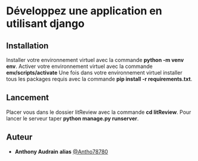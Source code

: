 # Développez une application en utilisant django


## Installation

Installer votre environnement virtuel avec la commande **python -m venv env**.
Activer votre environnement virtuel avec la commande **env/scripts/activate**
Une fois dans votre environnement virtuel installer tous les packages requis avec la commande **pip install -r requirements.txt**.


## Lancement

Placer vous dans le dossier litReview avec la commande **cd litReview**.
Pour lancer le serveur taper **python manage.py runserver**.

## Auteur

* **Anthony Audrain** __alias__ [@Antho78780](https://github.com/Antho78780)